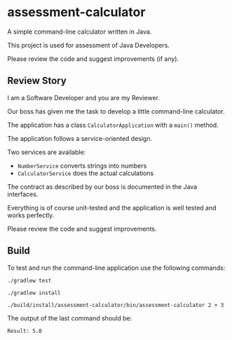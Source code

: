 # assessment-calculator

A simple command-line calculator written in Java.

This project is used for assessment of Java Developers.

Please review the code and suggest improvements (if any).

## Review Story

I am a Software Developer and you are my Reviewer.

Our boss has given me the task to develop a little command-line calculator.

The application has a class `CalculatorApplication` with a `main()` method.

The application follows a service-oriented design.

Two services are available:
- `NumberService` converts strings into numbers
- `CalculatorService` does the actual calculations

The contract as described by our boss is documented in the
Java interfaces.

Everything is of course unit-tested and the application is well tested
and works perfectly.

Please review the code and suggest improvements.


## Build

To test and run the command-line application use the following commands: 

```console
./gradlew test
```


```console
./gradlew install

./build/install/assessment-calculator/bin/assessment-calculator 2 + 3
```

The output of the last command should be:
```
Result: 5.0

```



